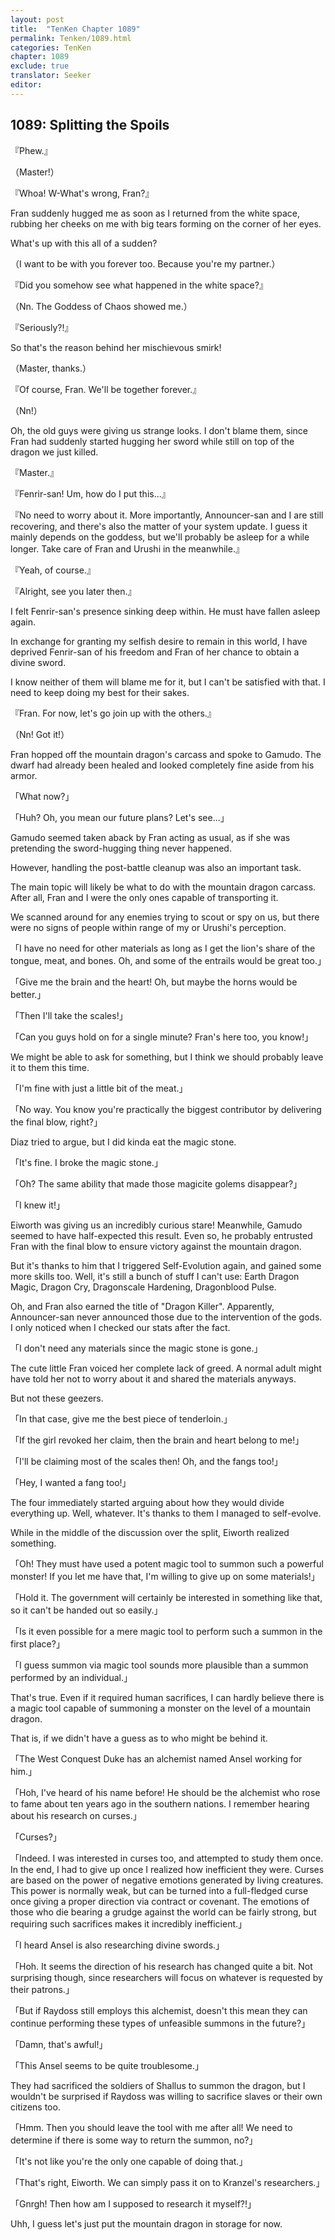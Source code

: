 ```yaml
---
layout: post
title:  "TenKen Chapter 1089"
permalink: Tenken/1089.html
categories: TenKen
chapter: 1089
exclude: true
translator: Seeker
editor: 
---
```

<h2>1089: Splitting the Spoils</h2>

『Phew.』

（Master!）

『Whoa! W-What's wrong, Fran?』

Fran suddenly hugged me as soon as I returned from the white space, rubbing her cheeks on me with big tears forming on the corner of her eyes.

What's up with this all of a sudden?

（I want to be with you forever too. Because you're my partner.）

『Did you somehow see what happened in the white space?』

（Nn. The Goddess of Chaos showed me.）

『Seriously?!』

So that's the reason behind her mischievous smirk!

（Master, thanks.）

『Of course, Fran. We'll be together forever.』

（Nn!）

Oh, the old guys were giving us strange looks. I don't blame them, since Fran had suddenly  started hugging her sword while still on top of the dragon we just killed.

『Master.』

『Fenrir-san! Um, how do I put this...』

『No need to worry about it. More importantly, Announcer-san and I are still recovering, and there's also the matter of your system update. I guess it mainly depends on the goddess, but we'll probably be asleep for a while longer. Take care of Fran and Urushi in the meanwhile.』

『Yeah, of course.』

『Alright, see you later then.』

I felt Fenrir-san's presence sinking deep within. He must have fallen asleep again.

In exchange for granting my selfish desire to remain in this world, I have deprived Fenrir-san of his freedom and Fran of her chance to obtain a divine sword.

I know neither of them will blame me for it, but I can't be satisfied with that. I need to keep doing my best for their sakes.

『Fran. For now, let's go join up with the others.』

（Nn! Got it!）

Fran hopped off the mountain dragon's carcass and spoke to Gamudo. The dwarf had already been healed and looked completely fine aside from his armor.

「What now?」

「Huh? Oh, you mean our future plans? Let's see...」

Gamudo seemed taken aback by Fran acting as usual, as if she was pretending the sword-hugging thing never happened.

However, handling the post-battle cleanup was also an important task.

The main topic will likely be what to do with the mountain dragon carcass. After all, Fran and I were the only ones capable of transporting it.

We scanned around for any enemies trying to scout or spy on us, but there were no signs of people within range of my or Urushi's perception.

「I have no need for other materials as long as I get the lion's share of the tongue, meat, and bones. Oh, and some of the entrails would be great too.」

「Give me the brain and the heart! Oh, but maybe the horns would be better.」

「Then I'll take the scales!」

「Can you guys hold on for a single minute? Fran's here too, you know!」

We might be able to ask for something, but I think we should probably leave it to them this time.

「I'm fine with just a little bit of the meat.」

「No way. You know you're practically the biggest contributor by delivering the final blow, right?」

Diaz tried to argue, but I did kinda eat the magic stone.

「It's fine. I broke the magic stone.」

「Oh? The same ability that made those magicite golems disappear?」

「I knew it!」

Eiworth was giving us an incredibly curious stare! Meanwhile, Gamudo seemed to have half-expected this result. Even so, he probably entrusted Fran with the final blow to ensure victory against the mountain dragon.

But it's thanks to him that I triggered Self-Evolution again, and gained some more skills too. Well, it's still a bunch of stuff I can't use: Earth Dragon Magic, Dragon Cry, Dragonscale Hardening, Dragonblood Pulse.

Oh, and Fran also earned the title of "Dragon Killer". Apparently, Announcer-san never announced those due to the intervention of the gods. I only noticed when I checked our stats after the fact.

「I don't need any materials since the magic stone is gone.」

The cute little Fran voiced her complete lack of greed. A normal adult might have told her not to worry about it and shared the materials anyways.

But not these geezers.

「In that case, give me the best piece of tenderloin.」

「If the girl revoked her claim, then the brain and heart belong to me!」

「I'll be claiming most of the scales then! Oh, and the fangs too!」

「Hey, I wanted a fang too!」

The four immediately started arguing about how they would divide everything up. Well, whatever. It's thanks to them I managed to self-evolve.

While in the middle of the discussion over the split, Eiworth realized something.

「Oh! They must have used a potent magic tool to summon such a powerful monster! If you let me have that, I'm willing to give up on some materials!」

「Hold it. The government will certainly be interested in something like that, so it can't be handed out so easily.」

「Is it even possible for a mere magic tool to perform such a summon in the first place?」

「I guess summon via magic tool sounds more plausible than a summon performed by an individual.」

That's true. Even if it required human sacrifices, I can hardly believe there is a magic tool capable of summoning a monster on the level of a mountain dragon.

That is, if we didn't have a guess as to who might be behind it.

「The West Conquest Duke has an alchemist named Ansel working for him.」

「Hoh, I've heard of his name before! He should be the alchemist who rose to fame about ten years ago in the southern nations. I remember hearing about his research on curses.」

「Curses?」

「Indeed. I was interested in curses too, and attempted to study them once. In the end, I had to give up once I realized how inefficient they were. Curses are based on the power of negative emotions generated by living creatures. This power is normally weak, but can be turned into a full-fledged curse once giving a proper direction via contract or covenant. The emotions of those who die bearing a grudge against the world can be fairly strong, but requiring such sacrifices makes it incredibly inefficient.」

「I heard Ansel is also researching divine swords.」

「Hoh. It seems the direction of his research has changed quite a bit. Not surprising though, since researchers will focus on whatever is requested by their patrons.」

「But if Raydoss still employs this alchemist, doesn't this mean they can continue performing these types of unfeasible summons in the future?」

「Damn, that's awful!」

「This Ansel seems to be quite troublesome.」

They had sacrificed the soldiers of Shallus to summon the dragon, but I wouldn't be surprised if Raydoss was willing to sacrifice slaves or their own citizens too.

「Hmm. Then you should leave the tool with me after all! We need to determine if there is some way to return the summon, no?」

「It's not like you're the only one capable of doing that.」

「That's right, Eiworth. We can simply pass it on to Kranzel's researchers.」

「Gnrgh! Then how am I supposed to research it myself?!」

Uhh, I guess let's just put the mountain dragon in storage for now.




